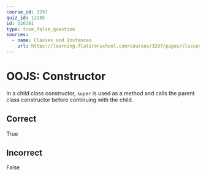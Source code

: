 ```yaml
---
course_id: 3297
quiz_id: 12285
id: 126381
type: true_false_question
sources:
  - name: Classes and Instances
    url: https://learning.flatironschool.com/courses/3297/pages/classes-and-instances?module_item_id=143622
---
```


# OOJS: Constructor

In a child class constructor, `super` is used as a method and calls the parent
class constructor before continuing with the child.

## Correct

True

## Incorrect

False
